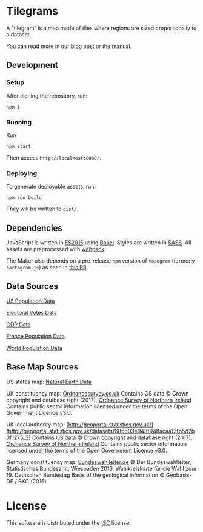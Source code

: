 # Tilegrams

A “tilegram” is a map made of tiles
where regions are sized proportionally to a dataset.

You can read more in
[our blog post](http://pitchinteractive.com/latest/tilegrams-more-human-maps/)
or the [manual](MANUAL.md).

## Development

### Setup

After cloning the repository, run:

    npm i

### Running

Run

    npm start

Then access `http://localhost:8080/`.

### Deploying

To generate deployable assets, run:

    npm run build

They will be written to `dist/`.

## Dependencies

JavaScript is written in [ES2015](https://babeljs.io/docs/learn-es2015/)
using [Babel](https://babeljs.io/). Styles are written in
[SASS](http://sass-lang.com/). All assets are preprocessed with
[webpack](https://webpack.github.io/).

The Maker also depends on a pre-release `npm` version of `topogram`
(formerly `cartogram.js`) as seen in
[this PR](https://github.com/shawnbot/topogram/pull/26).

## Data Sources
[US Population Data](http://factfinder.census.gov/faces/tableservices/jsf/pages/productview.xhtml?pid=PEP_2015_PEPANNRES&prodType=table)

[Electoral Votes Data](https://www.archives.gov/federal-register/electoral-college/allocation.html)

[GDP Data](http://www.bea.gov/itable/)

[France Population Data](https://en.wikipedia.org/wiki/Ranked_list_of_French_regions)

[World Population Data](http://databank.worldbank.org/)

## Base Map Sources
US states map:
[Natural Earth Data](http://www.naturalearthdata.com/downloads/)

UK constituency map:
[Ordnancesurvey.co.uk](https://www.ordnancesurvey.co.uk/opendatadownload/products.html)
Contains OS data © Crown copyright and database right (2017),
[Ordnance Survey of Northern Ireland](http://osni.spatial-ni.opendata.arcgis.com/datasets/563dc2ec3d9943428e3fe68966d40deb_3)
Contains public sector information licensed under the terms of the Open Government Licence v3.0.

UK local authority map:
[http://geoportal.statistics.gov.uk/](http://geoportal.statistics.gov.uk/datasets/686603e943f948acaa13fb5d2b0f1275_2)
Contains OS data © Crown copyright and database right (2017),
[Ordnance Survey of Northern Ireland](http://osni-spatial-ni.opendata.arcgis.com/datasets/a55726475f1b460c927d1816ffde6c72_2)
Contains public sector information licensed under the terms of the Open Government Licence v3.0.

Germany constituency map:
[Bundeswahlleiter.de](https://www.bundeswahlleiter.de/en/bundestagswahlen/2017/wahlkreiseinteilung/downloads.html)
© Der Bundeswahlleiter, Statistisches Bundesamt, Wiesbaden 2016,
Wahlkreiskarte für die Wahl zum 19. Deutschen Bundestag
Basis of the geological information © Geobasis-DE / BKG (2016)

# License

This software is distributed under the [ISC](https://spdx.org/licenses/ISC.html)
license.
